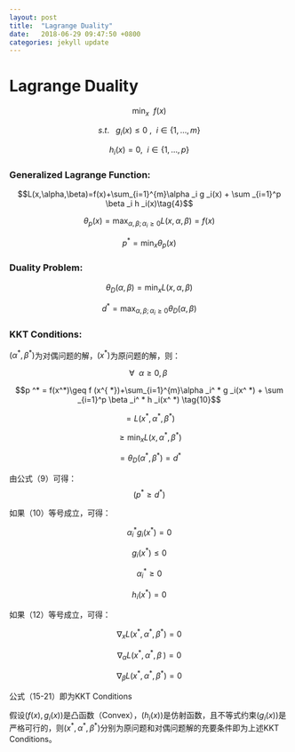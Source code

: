 ```yaml
---
layout: post
title:  "Lagrange Duality"
date:   2018-06-29 09:47:50 +0800
categories: jekyll update
---
```

<script type="text/x-mathjax-config">
  MathJax.Hub.Config({
    extensions: ["tex2jax.js"],
    jax: ["input/TeX", "output/HTML-CSS"],
    tex2jax: {
      <!--$表示行内元素，$$表示块状元素 -->
      inlineMath: [ ['$','$'], ["\\(","\\)"] ],
      processEscapes: true
    },
    "HTML-CSS": { availableFonts: ["TeX"] }
  });
</script>
<!--加载MathJax的最新文件， async表示异步加载进来 -->
<script type="text/javascript" async src="https://cdn.mathjax.org/mathjax/latest/MathJax.js">
</script>
# Lagrange Duality

$$\min_{x}\ \ f(x) \tag{1}$$


$$s.t. \ \ \ g_i(x)\leq0\ ,\ \ i\in \{ 1,\ldots,m\}  \tag{2}$$


$$h_i(x)=0,\ \ i\in \{1,\ldots,p\}\tag{3}$$

### Generalized Lagrange Function:
$$L(x,\alpha,\beta)=f(x)+\sum_{i=1}^{m}\alpha _i g _i(x) + \sum _{i=1}^p \beta _i h _i(x)\tag{4}$$ 


$$\theta_{p}(x) = \max _{ \alpha,\beta ;\alpha _i\geq0}L(x,\alpha,\beta)=f(x)\tag{5}$$


$$p^*=\min_x \theta _p(x)\tag{6}$$


### Duality Problem:


$$\theta _D(\alpha,\beta)=\min _x L(x,\alpha,\beta)\tag{7}$$


$$d^*=\max _{\alpha,\beta ;\alpha _i \geq0}\theta _D(\alpha,\beta)\tag{8}$$


### KKT Conditions:

$(\alpha^ *,\beta^ *)$为对偶问题的解，$(x^ *)$为原问题的解，则：


$$\forall\ \ \alpha \geq 0,\beta\ \tag{9}$$


$$p ^* = f(x^*)\geq f (x^{ *})+\sum_{i=1}^{m}\alpha _i^ * g _i(x^ *) + \sum _{i=1}^p \beta _i^ * h _i(x^ *) \tag{10}$$


$$=L(x^ *,\alpha^ *,\beta^ *)\tag{11}$$


$$\geq\min_x L(x,\alpha^ *,\beta^ *)\tag{12}$$


$$=\theta_D(\alpha^ *,\beta^ *)=d^ *\tag{13}$$


由公式（9）可得：$$(p^* \geq d^*\tag{14})$$


如果（10）等号成立，可得：


$$\alpha _i^ * g _i(x^ *)=0\tag{15}$$


$$g _i(x^ *)\leq0\tag{16}$$


$$\alpha _i^ *\geq0\tag{17}$$


$$h _i(x^ *)=0\tag{18}$$


如果（12）等号成立，可得：


$$\nabla_x L(x^ *,\alpha^ *,\beta^ *)=0\tag{19}$$


$$\nabla_\alpha L(x^ *,\alpha^ *,\beta^\ )=0\tag{20}$$


$$\nabla_\beta L(x^ *,\alpha^ *,\beta^ *)=0\tag{21}$$


公式（15-21）即为KKT Conditions


假设$(f(x),g_i(x))$是凸函数（Convex），$( h _i(x))$是仿射函数，且不等式约束$(g _i(x))$是严格可行的，则$(x^ *,\alpha^ *,\beta^ *)$分别为原问题和对偶问题解的充要条件即为上述KKT Conditions。




